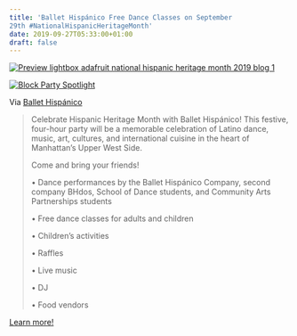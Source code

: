 ```yaml
---
title: 'Ballet Hispánico Free Dance Classes on September
29th #NationalHispanicHeritageMonth'
date: 2019-09-27T05:33:00+01:00
draft: false
---
```


[![Preview lightbox adafruit national hispanic heritage month 2019 blog 1](https://cdn-blog.adafruit.com/uploads/2019/09/Ipreview-lightbox-adafruit_national_hispanic_heritage_month_2019_blog-1-1.jpg "preview-lightbox-adafruit_national_hispanic_heritage_month_2019_blog-1.jpg")](https://blog.adafruit.com/tag/national-hispanic-american-heritage-month/)

[![Block Party Spotlight](https://cdn-blog.adafruit.com/uploads/2019/09/IBlock-Party-Spotlight.png "Block Party Spotlight.png")](https://www.ballethispanico.org/HHM)

Via [Ballet Hispánico](https://www.ballethispanico.org/HHM)

> Celebrate Hispanic Heritage Month with Ballet Hispánico! This festive, four-hour party will be a memorable celebration of Latino dance, music, art, cultures, and international cuisine in the heart of Manhattan’s Upper West Side.
> 
> Come and bring your friends!
> 
> • Dance performances by the Ballet Hispánico Company, second company BHdos, School of Dance students, and Community Arts Partnerships students
> 
> • Free dance classes for adults and children
> 
> • Children’s activities
> 
> • Raffles
> 
> • Live music
> 
> • DJ
> 
> • Food vendors

[Learn more!](https://www.ballethispanico.org/HHM)